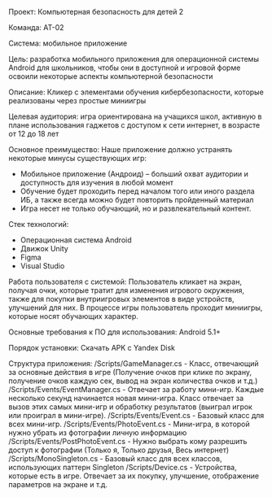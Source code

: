 Проект: Компьютерная безопасность для детей 2

Команда: АТ-02

Система: мобильное приложение

Цель: разработка мобильного приложения для операционной системы Android для школьников, чтобы они в доступной и игровой форме освоили некоторые аспекты компьютерной безопасности

Описание: Кликер с элементами обучения кибербезопасности, которые реализованы через простые миниигры

Целевая аудитория: игра ориентирована на учащихся школ, активную в плане использования гаджетов с доступом к сети интернет, в возрасте от 12 до 18 лет

Основное преимущество: 
Наше приложение должно устранять некоторые минусы существующих игр:
- Мобильное приложение (Андроид) – больший охват аудитории и доступность для изучения в любой момент 
- Обучение будет проходить перед началом того или иного раздела ИБ, а также всегда можно будет повторить пройденный материал 
- Игра несет не только обучающий, но и развлекательный контент.

Стек технологий:
- Операционная система Android
- Движок Unity
- Figma
- Visual Studio

Работа пользователя с системой: Пользователь кликает на экран, получая очки, которые тратит для изменения игрового окружения, также для покупки внутриигровых элементов в виде устройств, улучшений для них. В процессе игры пользователь проходит миниигры, которые носят обучающих характер.

Основные требования к ПО для использования: Android 5.1+

Порядок установки: Скачать APK с Yandex Disk

Структура приложения:
/Scripts/GameManager.cs - Класс, отвечающий за основные действия в игре (Получение очков при клике по экрану, получение очков каждую сек, вывод на экран количества очков и т.д.)
/Scripts/Events/EventManager.cs - Отвечает за работу мини-игр. Каждые несколько секунд начинается новая мини-игра. Класс отвечает за вызов этих самых мини-игр и обработку результатов (выиграл игрок или проиграл в мини-игре). 
/Scripts/Events/Event.cs - Базовый класс для всех мини-игр.
/Scripts/Events/PhotoEvent.cs - Мини-игра, в которой нужно убрать из фотографии личную информацию
/Scripts/Events/PostPhotoEvent.cs - Нужно выбрать кому разрешить доступ к фотографии (Только я, Только друзья, Весь интернет)
/Scripts/MonoSingleton.cs - Базовый класс для всех классов, использующих паттерн Singleton
/Scripts/Device.cs - Устройства, которые есть в игре. Отвечает за их покупку, улучшение, отображение параметров на экране и т.д.
